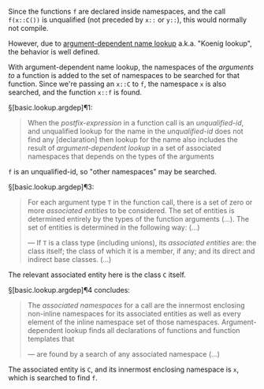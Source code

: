 Since the functions `f` are declared inside namespaces, and the call `f(x::C())` is unqualified (not preceded by `x::` or `y::`), this would normally not compile.

However, due to [argument-dependent name lookup](https://en.wikipedia.org/wiki/Argument-dependent_name_lookup) a.k.a. "Koenig lookup", the behavior is well defined.

With argument-dependent name lookup, the namespaces of the *arguments to* a function is added to the set of namespaces to be searched for that function. Since we're passing an `x::C` to `f`, the namespace `x` is also searched, and the function `x::f` is found.

§[basic.lookup.argdep]¶1:
> When the *postfix-expression* in a function call is an *unqualified-id*, and unqualified lookup for the name in the *unqualified-id* does not find any [declaration] then lookup for the name also includes the result of *argument-dependent lookup* in a set of associated namespaces that depends on the types of the arguments

`f` is an unqualified-id, so "other namespaces" may be searched.

§[basic.lookup.argdep]¶3:
> For each argument type `T` in the function call, there is a set of zero or more *associated entities* to be considered. The set of entities is determined entirely by the types of the function arguments (...). The set of entities is determined in the following way:
(...)
>
> — If `T` is a class type (including unions), its *associated entities* are: the class itself; the class of which it is a member, if any; and its direct and indirect base classes. (...)

The relevant associated entity here is the class `C` itself.

§[basic.lookup.argdep]¶4 concludes:
> The *associated namespaces* for a call are the innermost enclosing non-inline namespaces for its associated entities as well as every element of the inline namespace set of those namespaces. Argument-dependent lookup finds all declarations of functions and function templates that
>
> — are found by a search of any associated namespace
> (...)

The associated entity is `C`, and its innermost enclosing namespace is `x`, which is searched to find `f`.
